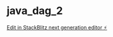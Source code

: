 # java_dag_2

[Edit in StackBlitz next generation editor ⚡️](https://stackblitz.com/~/github.com/Paddedgoddess/java_dag_2)